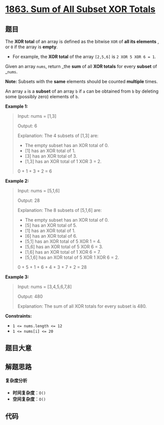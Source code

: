 # [1863. Sum of All Subset XOR Totals](https://leetcode.com/problems/sum-of-all-subset-xor-totals/)

## 题目

The **XOR total** of an array is defined as the bitwise `XOR` of **all its
elements** , or `0` if the array is **empty**.

- For example, the **XOR total** of the array `[2,5,6]` is `2 XOR 5 XOR 6 = 1`.

Given an array `nums`, return _the **sum** of all **XOR totals** for every
**subset** of _`nums`.

**Note:** Subsets with the **same** elements should be counted **multiple**
times.

An array `a` is a **subset** of an array `b` if `a` can be obtained from `b`
by deleting some (possibly zero) elements of `b`.

**Example 1:**

> Input: nums = [1,3]
>
> Output: 6
>
> Explanation: The 4 subsets of [1,3] are:
>
> - The empty subset has an XOR total of 0.
> - [1] has an XOR total of 1.
> - [3] has an XOR total of 3.
> - [1,3] has an XOR total of 1 XOR 3 = 2.
>
> 0 + 1 + 3 + 2 = 6

**Example 2:**

> Input: nums = [5,1,6]
>
> Output: 28
>
> Explanation: The 8 subsets of [5,1,6] are:
>
> - The empty subset has an XOR total of 0.
> - [5] has an XOR total of 5.
> - [1] has an XOR total of 1.
> - [6] has an XOR total of 6.
> - [5,1] has an XOR total of 5 XOR 1 = 4.
> - [5,6] has an XOR total of 5 XOR 6 = 3.
> - [1,6] has an XOR total of 1 XOR 6 = 7.
> - [5,1,6] has an XOR total of 5 XOR 1 XOR 6 = 2.
>
> 0 + 5 + 1 + 6 + 4 + 3 + 7 + 2 = 28

**Example 3:**

> Input: nums = [3,4,5,6,7,8]
>
> Output: 480
>
> Explanation: The sum of all XOR totals for every subset is 480.

**Constraints:**

- `1 <= nums.length <= 12`
- `1 <= nums[i] <= 20`

## 题目大意

## 解题思路

#### 复杂度分析

- **时间复杂度**：`O()`
- **空间复杂度**：`O()`

## 代码

```javascript

```
